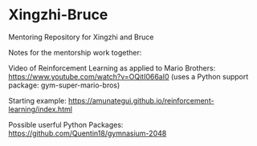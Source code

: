 # Xingzhi-Bruce
Mentoring Repository for Xingzhi and Bruce

Notes for the mentorship work together:

Video of Reinforcement Learning as applied to Mario Brothers: https://www.youtube.com/watch?v=OQitI066aI0
(uses a Python support package: gym-super-mario-bros)

Starting example:
https://amunategui.github.io/reinforcement-learning/index.html

Possible userful Python Packages:
https://github.com/Quentin18/gymnasium-2048
